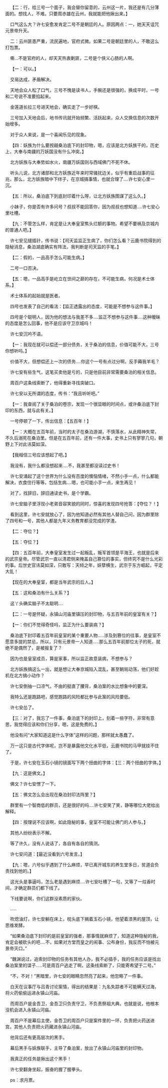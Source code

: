     【二：行，给三号一个面子，我会替你留意的，云州这一片，我还是有几分薄面的。想找人，不难。只要周赤雄在云州，我就能把他揪出来。】

    口气这么大？许七安愈发肯定二号不是朝廷的人。原因两点：一，她天天诅咒元景帝升天。

    二：云州匪患严重，流民遍地，官府式微。如果二号是朝廷里的人，不敢这么打包票。

    嘶...不是官府的人，却天天热衷剿匪，二号是个侠义心肠的人啊。

    【一：可以。】

    交易达成，矛盾解决。

    天地会众人松了口气，三号不愧是读书人，手腕还是很强的，换成平时，一号和二号说不准要掐起来。

    金莲道长拉三号进天地会，确实走了一步好棋。

    三号加入天地会后，地书传讯就开始频繁、活跃起来，众人交换信息的次数开始增多。

    对于众人来说，是一个喜闻乐见的现象。

    【四：妖族为什么要觊觎桑泊底下的封印物，嗯，应该是北方妖族干的，历史上，大奉与南疆的万妖国没有什么冲突。】

    北方妖族与大奉势如水火，南疆万妖国则与西域佛门不死不休。

    听头儿说，北方诸部和北方妖族近年来时常骚扰边关，似乎有重启战事的征兆，那么，北方妖族暗中下绊子，在京城搞事情，也就合理了....许七安心里一沉。

    【五：所以，桑泊底下到底封印着什么呀，让北方妖族图谋了这么久。】

    小妹子，你是否有许多问号？叔叔不能回答你，因为叔叔也想知道....许七安心里吐槽。

    【九：不管怎么样，肯定是让大奉皇室焦头烂额的事物。希望不要祸及京城内的普通人吧。】

    许七安见缝插针，传书说：【司天监监正生病了，你们怎么看？云鹿书院得到的隐秘消息，桑泊湖底确实有阵法，我判断是司天监的手笔。】

    【二：假的，一品高手怎么可能生病。】

    二号一口否决。

    【五：嗯，一品高手是屹立在世间之巅的存在，不可能生病，何况是术士体系。】

    术士体系的起始就是医者。

    四号也发表了自己的看法：【监正透露出的态度，可能是不想参与这件事。】

    四号是个聪明人，因为他的想法与我差不多....监正不想参与这件事....这种暧昧的态度是怎么回事，他不是应该守卫京城吗！

    许七安沉吟不语。

    【一：我现在就可以偿还一部分债务，关于桑泊的信息，价值可能不大，三号你想听吗。】

    价值不大，但想偿还上一次的债务....你这个一号有点过分啊，反手薅我羊毛？

    许七安有些生气，这笔买卖他是亏的，只是他目前非常需要桑泊的相关信息。

    周百户这条线索断了，他得重新寻找突破口。

    许七安以无所谓的态度，传书：“我且听听吧。”

    【一：我查阅了关于桑泊的卷宗，发现一个很显眼的时间点，或许桑泊底下封印的东西，就与此有关。】

    一号停顿了一下，传出信息：【五百年！】

    【一：大概在五百年前，当时的太子在桑泊游湖，不慎落水，从此精神失常，不久后溺死在桑泊里。但是在五百年前，还有一件大事，史书上只有寥寥几句，朝野上下对此讳莫如深。

    【我相信三号应该想起了吧。】

    我没有，我什么都没想起来....不，我甚至都没读过史书！

    许七安涌起了这个世界为什么没有百度的懊恼情绪，不然小手一点，什么都能解决，衣食住行等等。包括生病....嗯，也可能小手一点，来生再见！

    对了，找辞旧，辞旧通读史书，是个学霸。

    许七安脑子里浮现小老弟音容笑貌的同时，惊喜的发现四号抢答：【夺位？！】

    看到这里，许七安就放心了，因为他知道必然有其他人替自己问，因为群里除了四号和一号，其他人都是九年义务教育都没完成的学渣。

    【二：夺位？】

    【五：夺位？】

    【四：五百年前，大奉皇室发生过一起叛乱，叛军首领是平海王，也就是后来的武宗皇帝。尽管武宗一直以清君侧来掩盖自己篡位的事实，但终究不是什么光彩的事。后世史官讳莫如深，只敢写：天倾之年，妖孽横生，武宗于东方崛起，平定大乱！

    【现在的大奉皇室，都是当年武宗的后人。】

    【五：这和桑泊有什么关系？】

    这丫头确实脑子不太聪明....

    【二：一号是怀疑，永镇山河庙里镇压的封印物，与五百年前的皇室有关？】

    【一：你们不觉得奇怪吗，监正为什么要装病？】

    桑泊底下封印着五百年前皇室的某个重要人物.....涉及到篡位的往事，是皇室不愿意多提的禁忌，所以，只有元景帝一人知道.....那么五百年前那位太子的死，就绝不是偶然了，是被报复了？

    因为也是皇室成员，算是家事，所以监正故意装病，不想参与？

    北方妖族搞这么一出，就是想让大奉京城陷入混乱，甚至朝局动荡，他们好趁机在北方搞小动作？

    许七安倒抽一口凉气，不由的挺直了腰背，桑泊案的水比想象中的要深。

    我特么还是跑路吧，感觉跑路的风险都比参与此案的风险要低。

    许七安怂了。

    【三：对了，我忘了一件事，桑泊底下的封印上，刻着一些字符，非常有意思，我觉得应该和你们分享，嗯，这是免费的。】

    他没有问“大家知道这是什么字体”这样的问题，那样就太愚蠢了。

    万一这只是古代字体呢，岂不是暴露他文化水平低，云鹿书院的马甲就挂不住了。

    于是，许七安在玉石小镜的镜面写下两个扭曲的字体：【三：两个扭曲的字体。】

    【九：这是佛文。】

    佛文？许七安愣了一下。

    【五：佛文怎么会出现在桑泊封印法阵里？】

    群里有一个智商低的群员，还是很好的吗....许七安笑了笑，静等哪位大佬给出解释。

    【四：按理说不应该啊，如此隐秘的事，皇室不可能让佛门的人参与。】

    其他人纷纷表示不解。

    等了许久，没有人说话了，各自有各自的猜测。

    许七安问道：【最近没看到六号发言。】

    【九：嗯，六号似乎遇到了什么麻烦，早已离开城东的养生堂多日，贫道会负责找到他的。】

    这光头是事逼吗，怎么老是遇到麻烦....许七安吐槽了一句，又等了一炷香时间，才确定群员们都下线了。

    下线要说啊，你们这群没素质的家伙。

    .....

    吹熄油灯，许七安躺在床上，枕头底下搁着玉石小镜，他望着漆黑的屋顶，让思维发酵。

    “如果桑泊底下封印的是前皇室的强者，那事情就麻烦了，知道这种隐秘的我，肯定会被砍头的吧....不，如果对方堂而皇之的闹事、公布身份，我反而不怕被元景帝灭口。”

    “魏渊说过，追索封印物的任务有其他人办，我不必插手，我的任务应该是找出桑泊案里的谍子.....可是周百户逃走了啊，这条线索断了，只能寄希望于二号。”

    “不，不对！”黑暗里，许七安的眼睛忽然亮了起来，他忽略了一件事。

    白天在议事厅与吕青讨论案情，得出的结果是：九名失踪者不可能瞒天过海，将火药偷偷运进永镇山河庙。

    而周百户是金吾卫，金吾卫只负责守卫，不负责祭祖大典，也就是说，他根本没机会进入永镇山河庙。

    周百户不是幕后主使，金吾卫的周百户只是案件里的一环，负责把火药送进宫。其他人负责把火药藏进永镇山河庙。

    他背后还有更高层次的黑手。

    幕后黑手与妖族联手，主导了桑泊案，放出了永镇山河庙里的封印物。

    我真正的任务是揪出这个黑手！

    许七安翻身坐起，振奋的握了握拳头。

    ps：求月票。